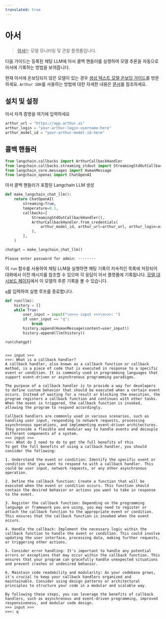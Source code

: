 ```yaml
---
translated: true
---
```


# 아서

>[아서](https://arthur.ai)는 모델 모니터링 및 관찰 플랫폼입니다.

다음 가이드는 등록된 채팅 LLM에 아서 콜백 핸들러를 실행하여 모델 추론을 자동으로 아서에 기록하는 방법을 보여줍니다.

현재 아서에 온보딩되지 않은 모델이 있는 경우 [생성 텍스트 모델 온보딩 가이드](https://docs.arthur.ai/user-guide/walkthroughs/model-onboarding/generative_text_onboarding.html)를 방문하세요. `Arthur SDK`를 사용하는 방법에 대한 자세한 내용은 [문서](https://docs.arthur.ai/)를 참조하세요.

## 설치 및 설정

아서 자격 증명을 여기에 입력하세요

```python
arthur_url = "https://app.arthur.ai"
arthur_login = "your-arthur-login-username-here"
arthur_model_id = "your-arthur-model-id-here"
```

## 콜백 핸들러

```python
from langchain.callbacks import ArthurCallbackHandler
from langchain.callbacks.streaming_stdout import StreamingStdOutCallbackHandler
from langchain_core.messages import HumanMessage
from langchain_openai import ChatOpenAI
```

아서 콜백 핸들러가 포함된 Langchain LLM 생성

```python
def make_langchain_chat_llm():
    return ChatOpenAI(
        streaming=True,
        temperature=0.1,
        callbacks=[
            StreamingStdOutCallbackHandler(),
            ArthurCallbackHandler.from_credentials(
                arthur_model_id, arthur_url=arthur_url, arthur_login=arthur_login
            ),
        ],
    )
```

```python
chatgpt = make_langchain_chat_llm()
```

```output
Please enter password for admin: ········
```

이 `run` 함수를 사용하여 채팅 LLM을 실행하면 채팅 기록이 지속적인 목록에 저장되어 대화에서 이전 메시지를 참조할 수 있으며 각 응답이 아서 플랫폼에 기록됩니다. [모델 대시보드 페이지](https://app.arthur.ai/)에서 이 모델의 추론 기록을 볼 수 있습니다.

`q`를 입력하여 실행 루프를 종료합니다.

```python
def run(llm):
    history = []
    while True:
        user_input = input("\n>>> input >>>\n>>>: ")
        if user_input == "q":
            break
        history.append(HumanMessage(content=user_input))
        history.append(llm(history))
```

```python
run(chatgpt)
```

```output

>>> input >>>
>>>: What is a callback handler?
A callback handler, also known as a callback function or callback method, is a piece of code that is executed in response to a specific event or condition. It is commonly used in programming languages that support event-driven or asynchronous programming paradigms.

The purpose of a callback handler is to provide a way for developers to define custom behavior that should be executed when a certain event occurs. Instead of waiting for a result or blocking the execution, the program registers a callback function and continues with other tasks. When the event is triggered, the callback function is invoked, allowing the program to respond accordingly.

Callback handlers are commonly used in various scenarios, such as handling user input, responding to network requests, processing asynchronous operations, and implementing event-driven architectures. They provide a flexible and modular way to handle events and decouple different components of a system.
>>> input >>>
>>>: What do I need to do to get the full benefits of this
To get the full benefits of using a callback handler, you should consider the following:

1. Understand the event or condition: Identify the specific event or condition that you want to respond to with a callback handler. This could be user input, network requests, or any other asynchronous operation.

2. Define the callback function: Create a function that will be executed when the event or condition occurs. This function should contain the desired behavior or actions you want to take in response to the event.

3. Register the callback function: Depending on the programming language or framework you are using, you may need to register or attach the callback function to the appropriate event or condition. This ensures that the callback function is invoked when the event occurs.

4. Handle the callback: Implement the necessary logic within the callback function to handle the event or condition. This could involve updating the user interface, processing data, making further requests, or triggering other actions.

5. Consider error handling: It's important to handle any potential errors or exceptions that may occur within the callback function. This ensures that your program can gracefully handle unexpected situations and prevent crashes or undesired behavior.

6. Maintain code readability and modularity: As your codebase grows, it's crucial to keep your callback handlers organized and maintainable. Consider using design patterns or architectural principles to structure your code in a modular and scalable way.

By following these steps, you can leverage the benefits of callback handlers, such as asynchronous and event-driven programming, improved responsiveness, and modular code design.
>>> input >>>
>>>: q
```
